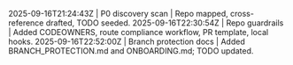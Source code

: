 2025-09-16T21:24:43Z | P0 discovery scan | Repo mapped, cross-reference drafted, TODO seeded.
2025-09-16T22:30:54Z | Repo guardrails | Added CODEOWNERS, route compliance workflow, PR template, local hooks.
2025-09-16T22:52:00Z | Branch protection docs | Added BRANCH_PROTECTION.md and ONBOARDING.md; TODO updated.
